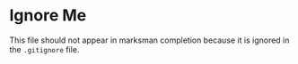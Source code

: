 # Ignore Me

This file should not appear in marksman completion because it is ignored in the `.gitignore` file.
